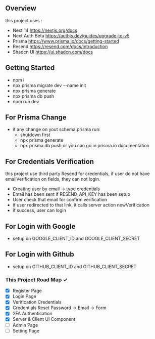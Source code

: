 ## Overview
this project uses :
- Next 14 https://nextjs.org/docs
- Next Auth Beta https://authjs.dev/guides/upgrade-to-v5
- Prisma https://www.prisma.io/docs/getting-started
- Resend https://resend.com/docs/introduction
- Shadcn UI https://ui.shadcn.com/docs

## Getting Started
- npm i
- npx prisma migrate dev --name init
- npx prisma generate
- npx prisma db push
- npm run dev

## For Prisma Change
- if any change on yout schema.prisma run:
  - shutdown first
  - npx prisma generate
  - npx prisma db push
  or you can go in prisma.io documentation

## For Credentials Verification
this project use third party Resend for credentials, if user do not have emailVerification on fields, they can not login.
- Creating user by email -> type credentials
- Email has been sent if RESEND_API_KEY has been setup
- User check that email for confirm verification
- if user redirected to that link, it calls server action newVerification
- if success, user can login

## For Login with Google
- setup on GOOGLE_CLIENT_ID and GOOGLE_CLIENT_SECRET

## For Login with Github
- setup on GITHUB_CLIENT_ID and GITHUB_CLIENT_SECRET

### This Project Road Map ✓
- [x] Register Page
- [x] Login Page
- [x] Verification Credentials
- [x] Credentials Reset Password -> Email -> Form
- [x] 2FA Authentication
- [x] Server & Client UI Component
- [ ] Admin Page
- [ ] Setting Page